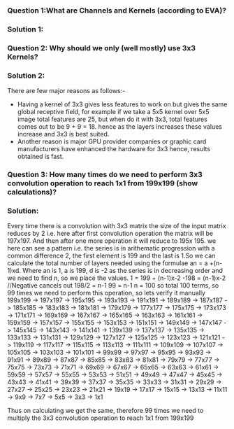 ### Question 1:What are Channels and Kernels (according to EVA)?
### Solution 1: 

### Question 2: Why should we only (well mostly) use 3x3 Kernels?
### Solution 2: 
There are few major reasons as follows:- 
* Having a kernel of 3x3 gives less features to work on but gives the same global receptive field, 
  for example if we take a 5x5 kernel over 5x5 image total features are 25, but when do it with 3x3, 
  total features comes out to be 9 + 9 = 18. hence as the layers increases these values increase and 3x3 is best suited.
* Another reason is major GPU provider companies or graphic card manufacturers have enhanced the hardware for 3x3 
  hence, results obtained is fast. 

### Question 3: How many times do we need to perform 3x3 convolution operation to reach 1x1 from 199x199 (show calculations)?
### Solution:
Every time there is a convolution with 3x3 matrix the size of the input matrix reduces by 2 i.e. here after first 
convolution operation the matrix will be 197x197. And then after one more operation it will reduce to 195x 195.
we here can see a pattern i.e. the series is in arithematic progression with a common difference 2,
the first element is 199 and the last is 1.So we can calculate the total number of layers needed using the
formulae an = a +(n-1)xd. Where an is 1, a is 199, d is -2 as the series is in decreasing order and we 
need to find n, so we place the values.
1 = 199 + (n-1)x-2
-198 = (n-1)x-2 //Negative cancels out
198/2 = n-1
99 = n-1
n = 100
so total 100 terms, so 99 times we need to perform this operation, so lets verify it manually
199x199 -> 197x197 -> 195x195 -> 193x193 -> 191x191 -> 189x189 -> 187x187 -> 185x185 -> 183x183 -> 181x181 ->
179x179 -> 177x177 -> 175x175 -> 173x173 -> 171x171 -> 169x169 -> 167x167 -> 165x165 -> 163x163 -> 161x161 ->
159x159 -> 157x157 -> 155x155 -> 153x153 -> 151x151 -> 149x149 -> 147x147 -> 145x145 -> 143x143 -> 141x141 ->
139x139 -> 137x137 -> 135x135 -> 133x133 -> 131x131 -> 129x129 -> 127x127 -> 125x125 -> 123x123 -> 121x121 -> 
119x119 -> 117x117 -> 115x115 -> 113x113 -> 111x111 -> 109x109 -> 107x107 -> 105x105 -> 103x103 -> 101x101 -> 
99x99 -> 97x97 -> 95x95 -> 93x93 -> 91x91 -> 89x89 -> 87x87 -> 85x85 -> 83x83 -> 81x81 ->
79x79 -> 77x77 -> 75x75 -> 73x73 -> 71x71 -> 69x69 -> 67x67 -> 65x65 -> 63x63 -> 61x61 ->
59x59 -> 57x57 -> 55x55 -> 53x53 -> 51x51 -> 49x49 -> 47x47 -> 45x45 -> 43x43 -> 41x41 ->
39x39 -> 37x37 -> 35x35 -> 33x33 -> 31x31 -> 29x29 -> 27x27 -> 25x25 -> 23x23 -> 21x21 ->
19x19 -> 17x17 -> 15x15 -> 13x13 -> 11x11 -> 9x9 -> 7x7 -> 5x5 -> 3x3 -> 1x1 


Thus on calculating we get the same, therefore 99 times we need to multiply the 3x3 convolution operation to 
reach 1x1 from 199x199
